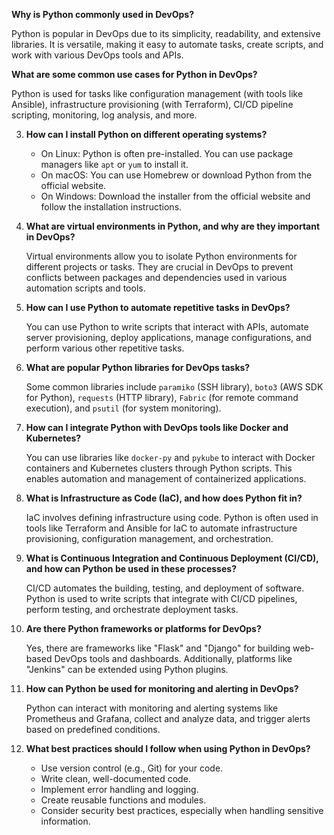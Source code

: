 **Why is Python commonly used in DevOps?**
   
   Python is popular in DevOps due to its simplicity, readability, and extensive libraries. It is versatile, making it easy to automate tasks, create scripts, and work with various DevOps tools and APIs.

**What are some common use cases for Python in DevOps?**

   Python is used for tasks like configuration management (with tools like Ansible), infrastructure provisioning (with Terraform), CI/CD pipeline scripting, monitoring, log analysis, and more.

3. **How can I install Python on different operating systems?**

   - On Linux: Python is often pre-installed. You can use package managers like `apt` or `yum` to install it.
   - On macOS: You can use Homebrew or download Python from the official website.
   - On Windows: Download the installer from the official website and follow the installation instructions.

4. **What are virtual environments in Python, and why are they important in DevOps?**

   Virtual environments allow you to isolate Python environments for different projects or tasks. They are crucial in DevOps to prevent conflicts between packages and dependencies used in various automation scripts and tools.

5. **How can I use Python to automate repetitive tasks in DevOps?**

   You can use Python to write scripts that interact with APIs, automate server provisioning, deploy applications, manage configurations, and perform various other repetitive tasks.

6. **What are popular Python libraries for DevOps tasks?**

   Some common libraries include `paramiko` (SSH library), `boto3` (AWS SDK for Python), `requests` (HTTP library), `Fabric` (for remote command execution), and `psutil` (for system monitoring).

7. **How can I integrate Python with DevOps tools like Docker and Kubernetes?**

   You can use libraries like `docker-py` and `pykube` to interact with Docker containers and Kubernetes clusters through Python scripts. This enables automation and management of containerized applications.

8. **What is Infrastructure as Code (IaC), and how does Python fit in?**

   IaC involves defining infrastructure using code. Python is often used in tools like Terraform and Ansible for IaC to automate infrastructure provisioning, configuration management, and orchestration.

9. **What is Continuous Integration and Continuous Deployment (CI/CD), and how can Python be used in these processes?**

   CI/CD automates the building, testing, and deployment of software. Python is used to write scripts that integrate with CI/CD pipelines, perform testing, and orchestrate deployment tasks.

10. **Are there Python frameworks or platforms for DevOps?**

    Yes, there are frameworks like "Flask" and "Django" for building web-based DevOps tools and dashboards. Additionally, platforms like "Jenkins" can be extended using Python plugins.

11. **How can Python be used for monitoring and alerting in DevOps?**

    Python can interact with monitoring and alerting systems like Prometheus and Grafana, collect and analyze data, and trigger alerts based on predefined conditions.

12. **What best practices should I follow when using Python in DevOps?**

    - Use version control (e.g., Git) for your code.
    - Write clean, well-documented code.
    - Implement error handling and logging.
    - Create reusable functions and modules.
    - Consider security best practices, especially when handling sensitive information.
